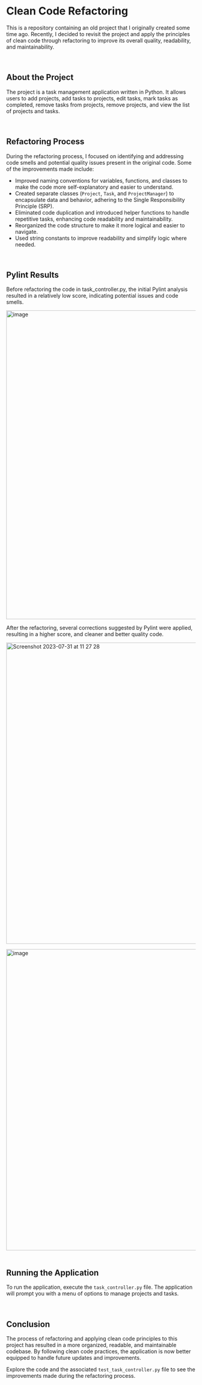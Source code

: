 # Clean Code Refactoring

This is a repository containing an old project that I originally created some time ago. Recently, I decided to revisit the project and apply the principles of clean code through refactoring to improve its overall quality, readability, and maintainability.

<br>

## About the Project

The project is a task management application written in Python. It allows users to add projects, add tasks to projects, edit tasks, mark tasks as completed, remove tasks from projects, remove projects, and view the list of projects and tasks.

<br>

## Refactoring Process

During the refactoring process, I focused on identifying and addressing code smells and potential quality issues present in the original code. Some of the improvements made include:

- Improved naming conventions for variables, functions, and classes to make the code more self-explanatory and easier to understand.
- Created separate classes (`Project`, `Task`, and `ProjectManager`) to encapsulate data and behavior, adhering to the Single Responsibility Principle (SRP).
- Eliminated code duplication and introduced helper functions to handle repetitive tasks, enhancing code readability and maintainability.
- Reorganized the code structure to make it more logical and easier to navigate.
- Used string constants to improve readability and simplify logic where needed.

<br>

## Pylint Results

Before refactoring the code in task_controller.py, the initial Pylint analysis resulted in a relatively low score, indicating potential issues and code smells. 

<img width="822" alt="image" src="https://github.com/JPeiroteu/clean/assets/79811891/e8003f34-5b73-4074-82b4-237e3bd7710f"><br>

After the refactoring, several corrections suggested by Pylint were applied, resulting in a higher score, and cleaner and better quality code.

<img width="802" alt="Screenshot 2023-07-31 at 11 27 28" src="https://github.com/JPeiroteu/clean/assets/79811891/1954a07b-b0cd-439c-9883-3b450547d23e"><br>

<img width="802" alt="image" src="https://github.com/JPeiroteu/clean/assets/79811891/0774f800-7e80-4259-b6c8-21ed37c9ab2b"><br><br>

## Running the Application

To run the application, execute the `task_controller.py` file. The application will prompt you with a menu of options to manage projects and tasks.

<br>

## Conclusion

The process of refactoring and applying clean code principles to this project has resulted in a more organized, readable, and maintainable codebase. By following clean code practices, the application is now better equipped to handle future updates and improvements.

Explore the code and the associated `test_task_controller.py` file to see the improvements made during the refactoring process.
